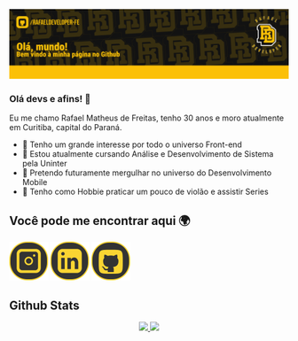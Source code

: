 <img src="/img/Github.png" alt="Apresentação do Perfil">


### Olá devs e afins! 👋
Eu me chamo Rafael Matheus de Freitas, tenho 30 anos e moro atualmente em Curitiba, capital do Paraná.

* 👀 Tenho um grande interesse por todo o universo Front-end
* 🌱 Estou atualmente cursando Análise e Desenvolvimento de Sistema pela Uninter
* 📱  Pretendo futuramente mergulhar no universo do Desenvolvimento Mobile
* 🎸 Tenho como Hobbie praticar um pouco de violão e assistir Series
  

## Você pode me encontrar aqui 🌍

<a href="https://www.instagram.com/rafaeldeveloper_/" align="center"><img src="img/Insta.svg"></a> 
<a href="https://www.linkedin.com/in/rafaeldeveloperfe/"><img src="img/Linkedin.svg"></a> 
<a href="https://github.com/rafaeldeveloper-fe/"><img src="img/Github.svg"></a>

## Github Stats

<div align="center">
  <a href="https://github.com/rafaelwdc">
  <img height="180em" src="https://github-readme-stats.vercel.app/api?username=rafaeldeveloper-fe&show_icons=true&theme=dark&include_all_commits=true&count_private=true"/>
  <img height="180em" src="https://github-readme-stats.vercel.app/api/top-langs/?username=rafaeldeveloper-fe&layout=compact&langs_count=7&theme=dark"/>
</div>
